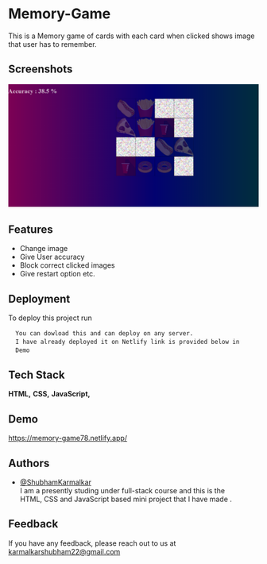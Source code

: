 
# Memory-Game

This is a Memory game of cards with each card when clicked shows image that user has to remember.


## Screenshots

<kbd>![App Screenshot](https://github.com/Shubham-Karmalkar/Javascript-Memory-Game/blob/main/images/Screenshot%20(756).png)</kbd>

  
## Features

- Change image
- Give User accuracy
- Block correct clicked images
- Give restart option etc.

  
## Deployment

To deploy this project run

```bash
  You can dowload this and can deploy on any server. 
  I have already deployed it on Netlify link is provided below in
  Demo
```

  
## Tech Stack

**HTML,**
**CSS,**
**JavaScript,**

  
## Demo

https://memory-game78.netlify.app/



  
## Authors

- [@ShubhamKarmalkar](https://github.com/Shubham-Karmalkar)  
    I am a presently studing under full-stack course and this is the  
    HTML, CSS and JavaScript based mini project that I have made .

  
## Feedback

If you have any feedback, please reach out to us at karmalkarshubham22@gmail.com

  
